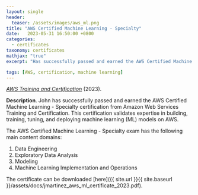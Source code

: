 ```yaml
---
layout: single
header:
  teaser: /assets/images/aws_ml.png 
title: "AWS Certified Machine Learning - Specialty"
date:   2023-05-31 16:50:00 +0800
categories: 
  - certificates
taxonomy: certificates
mathjax: "true"
excerpt: "Has successfully passed and earned the AWS Certified Machine Learning - Specialty certification from Amazon Web Services Training and Certification."

tags: [AWS, certification, machine learning]
---
```



[*AWS Training and Certification*](https://aws.amazon.com/certification/certified-machine-learning-specialty/) (2023).<br/>


**Description**. John has successfully passed and earned the AWS Certified Machine Learning - Specialty certification from Amazon Web Services Training and Certification. This certification validates expertise in building, training, tuning, and deploying machine learning (ML) models on AWS.

The AWS Certified Machine Learning - Specialty exam has the following main content domains:

1. Data Engineering
2. Exploratory Data Analysis
3. Modeling
4. Machine Learning Implementation and Operations

The certificate can be downloaded [here]({{ site.url }}{{ site.baseurl }}/assets/docs/jmartinez_aws_ml_certificate_2023.pdf).